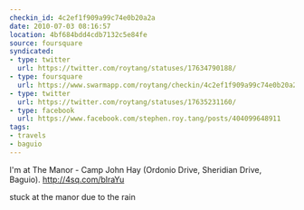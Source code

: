 ```yaml
---
checkin_id: 4c2ef1f909a99c74e0b20a2a
date: 2010-07-03 08:16:57
location: 4bf684bdd4cdb7132c5e84fe
source: foursquare
syndicated:
- type: twitter
  url: https://twitter.com/roytang/statuses/17634790188/
- type: foursquare
  url: https://www.swarmapp.com/roytang/checkin/4c2ef1f909a99c74e0b20a2a
- type: twitter
  url: https://twitter.com/roytang/statuses/17635231160/
- type: facebook
  url: https://www.facebook.com/stephen.roy.tang/posts/404099648911
tags:
- travels
- baguio
---
```


I'm at The Manor - Camp John Hay (Ordonio Drive, Sheridian Drive, Baguio). http://4sq.com/blraYu

stuck at the manor due to the rain